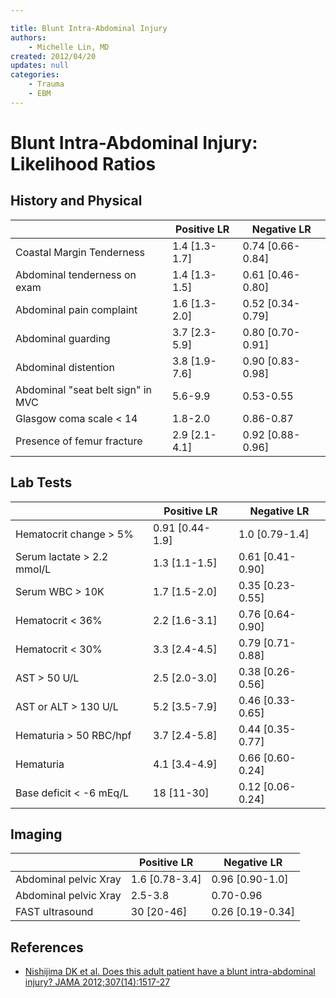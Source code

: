 ```yaml
---

title: Blunt Intra-Abdominal Injury
authors:
    - Michelle Lin, MD
created: 2012/04/20
updates: null
categories:
    - Trauma
    - EBM
---
```


# Blunt Intra-Abdominal Injury: Likelihood Ratios

## History and Physical

|                                   | Positive LR    | Negative LR       |
| --------------------------------- | -------------- | ----------------- |
| Coastal Margin Tenderness         | 1.4 \[1.3-1.7] | 0.74 \[0.66-0.84] |
| Abdominal tenderness on exam      | 1.4 \[1.3-1.5] | 0.61 \[0.46-0.80] |
| Abdominal pain complaint          | 1.6 \[1.3-2.0] | 0.52 \[0.34-0.79] |
| Abdominal guarding                | 3.7 \[2.3-5.9] | 0.80 \[0.70-0.91] |
| Abdominal distention              | 3.8 \[1.9-7.6] | 0.90 \[0.83-0.98] |
| Abdominal "seat belt sign" in MVC | 5.6-9.9        | 0.53-0.55         |
| Glasgow coma scale &lt; 14        | 1.8-2.0        | 0.86-0.87         |
| Presence of femur fracture        | 2.9 \[2.1-4.1] | 0.92 \[0.88-0.96] |

## Lab Tests

|                            | Positive LR      | Negative LR       |
| -------------------------- | ---------------- | ----------------- |
| Hematocrit change > 5%     | 0.91 \[0.44-1.9] | 1.0 \[0.79-1.4]   |
| Serum lactate > 2.2 mmol/L | 1.3 \[1.1-1.5]   | 0.61 \[0.41-0.90] |
| Serum WBC > 10K            | 1.7 \[1.5-2.0]   | 0.35 \[0.23-0.55] |
| Hematocrit &lt; 36%        | 2.2 \[1.6-3.1]   | 0.76 \[0.64-0.90] |
| Hematocrit &lt; 30%        | 3.3 \[2.4-4.5]   | 0.79 \[0.71-0.88] |
| AST > 50 U/L               | 2.5 \[2.0-3.0]   | 0.38 \[0.26-0.56] |
| AST or ALT > 130 U/L       | 5.2 \[3.5-7.9]   | 0.46 \[0.33-0.65] |
| Hematuria > 50 RBC/hpf     | 3.7 \[2.4-5.8]   | 0.44 \[0.35-0.77] |
| Hematuria                  | 4.1 \[3.4-4.9]   | 0.66 \[0.60-0.24] |
| Base deficit &lt; -6 mEq/L | 18 \[11-30]      | 0.12 \[0.06-0.24] |

## Imaging

|                       | Positive LR     | Negative LR       |
| --------------------- | --------------- | ----------------- |
| Abdominal pelvic Xray | 1.6 \[0.78-3.4] | 0.96 \[0.90-1.0]  |
| Abdominal pelvic Xray | 2.5-3.8         | 0.70-0.96         |
| FAST ultrasound       | 30 \[20-46]     | 0.26 \[0.19-0.34] |

## References

-   [Nishijima DK et al. Does this adult patient have a blunt intra-abdominal injury? JAMA 2012;307(14):1517-27](https://www.ncbi.nlm.nih.gov/pubmed/?term=22496266)
